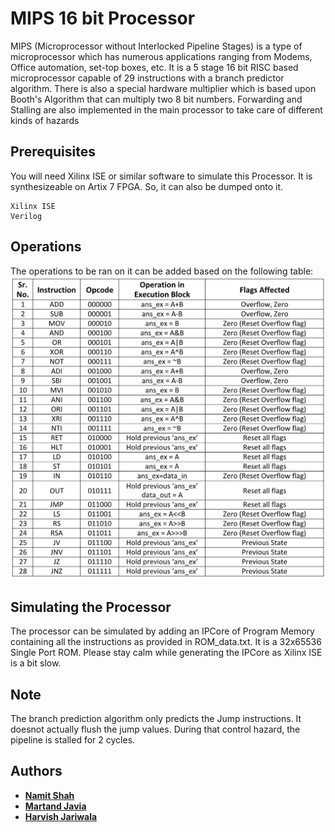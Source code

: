 # MIPS 16 bit Processor
MIPS (Microprocessor without Interlocked Pipeline Stages) is a type of microprocessor which has numerous applications ranging
from Modems, Office automation, set-top boxes, etc. It is a 5 stage 16 bit RISC based microprocessor capable of 29 instructions with a branch predictor algorithm. There is also a special hardware multiplier which is based upon Booth's Algorithm that can multiply two 8 bit numbers. Forwarding and Stalling are also implemented in the main processor to take care of different kinds of hazards

## Prerequisites

You will need Xilinx ISE or similar software to simulate this Processor. It is synthesizeable on Artix 7 FPGA. So, it can also be dumped onto it.

```
Xilinx ISE
Verilog
```

## Operations
The operations to be ran on it can be added based on the following table:
![Image description](https://github.com/NamitS27/MIPS-Processor/blob/master/Operations.png)

## Simulating the Processor
The processor can be simulated by adding an IPCore of Program Memory containing all the instructions as provided in ROM_data.txt. It is a 32x65536 Single Port ROM. Please stay calm while generating the IPCore as Xilinx ISE is a bit slow.

## Note
The branch prediction algorithm only predicts the Jump instructions. It doesnot actually flush the jump values. During that control hazard, the pipeline is stalled for 2 cycles.

## Authors

* [**Namit Shah**](https://github.com/NamitS27)
* [**Martand Javia**](https://github.com/MRJ35)
* [**Harvish Jariwala**](https://github.com/harvishj)
